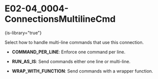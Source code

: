 # E02-04_0004-ConnectionsMultilineCmd

{is-library="true"}

<snippet id="E02-04_0004-ConnectionsMultilineCmd_snippet">



Select how to handle multi-line commands that use this connection.

* **COMMAND_PER_LINE**: Enforce one command per line.

* **RUN_AS_IS**: Send commands either one line or multi-line.

* **WRAP_WITH_FUNCTION**: Send commands with a wrapper function.



</snippet>